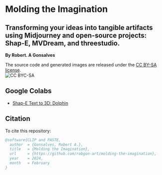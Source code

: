 # **Molding the Imagination**
## Transforming your ideas into tangible artifacts using Midjourney and open-source projects: Shap-E, MVDream, and threestudio.

**By Robert. A Gonsalves**</br>

The source code and generated images are released under the [CC BY-SA license](https://creativecommons.org/licenses/by-sa/4.0/).</br>
![CC BYC-SA](https://licensebuttons.net/l/by-sa/3.0/88x31.png)

## Google Colabs
* [Shap-E Text to 3D: Dolphin](https://github.com/robgon-art/molding-the-imagination/blob/main/Shap_E_Text_to_3d_Dolphin.ipynb)

## Citation
To cite this repository:

```bibtex
@software{CLIP and PASTE,
  author  = {Gonsalves, Robert A.},
  title   = {Molding the Imagination},
  url     = {https://github.com/robgon-art/molding-the-imagination},
  year    = 2024,
  month   = February
}
```
